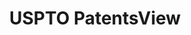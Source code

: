 ---
bigquery: https://console.cloud.google.com/bigquery?p=patents-public-data&d=patentsview&page=dataset
citation: Attribution should be given to PatentsView for use, distribution, or derivative
  works.
code: https://github.com/CSSIP-AIR/PatentsView-Code-Snippets/
contributors: USPTO
cost: None
description: 'PatentsView includes US patent data including raw data (summaries, applications,
  pregrant applications), disambugations of inventors and assignees, and inventor
  gender estimates.  Also foreign priority data, # of figures and sheets, and government
  interest statements.'
documentation: https://patentsview.org/query/builder-faqs
last_edit: Mon, 04 Apr 2022 19:02:57 GMT
location: https://patentsview.org/
maintained_by: USPTO
record_creation_timestamp: 12/2/2020 17:20:46
schema_fields: '[''category_id'', ''disamb_inventor_id_20190820'', ''classification_data_source'',
  ''attribution_status'', ''disamb_inventor_id_20171226'', ''disamb_inventor_id_20180528'',
  ''level_three'', ''applicant_type'', ''term_extension'', ''subgroup_id'', ''ipc_class'',
  ''subgroup'', ''location_id'', ''rawinventor_id'', ''country'', ''disamb_assignee_id_20200929'',
  ''latin_name'', ''number'', ''term_disclaimer'', ''designation'', ''withdrawn'',
  ''disamb_inventor_id_20190312'', ''role'', ''reldocno'', ''sequence'', ''name_first'',
  ''action_date'', ''type'', ''disamb_inventor_id_20170307'', ''term_grant'', ''level_two'',
  ''deceased'', ''group'', ''disamb_inventor_id_20201229'', ''longitude'', ''date'',
  ''variety'', ''lawyer_id'', ''patent_id'', ''length'', ''num_claims'', ''disamb_inventor_id_20200929'',
  ''disamb_assignee_id_20200630'', ''uuid'', ''f102_date'', ''gi_statement'', ''classification_status'',
  ''rule_47'', ''citation_id'', ''title'', ''_102_date'', ''latitude'', ''assignee_id'',
  ''abstract'', ''disamb_inventor_id_20170808'', ''field_id'', ''classification_value'',
  ''city'', ''disamb_inventor_id_20191008'', ''status'', ''subsection_id'', ''group_id'',
  ''kind'', ''disamb_assignee_id_20190820'', ''section'', ''organization'', ''male'',
  ''subclass'', ''sector_title'', ''category'', ''classification_level'', ''rawassignee_id'',
  ''text'', ''disamb_inventor_id_20181127'', ''country_transformed'', ''name_last'',
  ''dependent'', ''disamb_assignee_id_20190312'', ''disamb_inventor_id_20200630'',
  ''num_figures'', ''_371_date'', ''disamb_assignee_id_20191231'', ''disamb_assignee_id_20200331'',
  ''subclass_id'', ''application_id'', ''male_flag'', ''field_title'', ''level_one'',
  ''disclaimer_date'', ''publication_number'', ''mainclass_id'', ''county_fips'',
  ''rawlocation_id'', ''disamb_assignee_id_20191008'', ''disamb_inventor_id_20171003'',
  ''disamb_assignee_id_20181127'', ''subcategory_id'', ''id'', ''symbol_position'',
  ''disamb_inventor_id_20191231'', ''exemplary'', ''section_id'', ''inventor_id'',
  ''doctype'', ''name'', ''doc_type'', ''organization_id'', ''county'', ''rel_id'',
  ''state'', ''lname'', ''disamb_inventor_id_20200331'', ''relkind'', ''filename'',
  ''f371_date'', ''ipc_version_indicator'', ''fname'', ''latlong'', ''state_fips'',
  ''main_group'', ''series_code'', ''lapse_of_patent'', ''num'', ''contract_award_number'',
  ''num_sheets'']'
shortname: patentsview
tags:
- disambiguation
- United States
- gender
terms_of_use: Creative Commons Attribution 4.0 International License.
timeframe: 1963-1999
title: USPTO PatentsView
uuid: cf1780b1-e265-4e49-8d1d-83b9cfe0fd9a
---